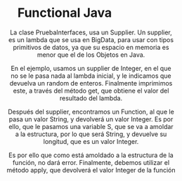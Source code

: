 <div align="center">
    <h1>Functional Java</h1>
    <p>La clase PruebaInterfaces, usa un Supplier. Un supplier, es un lambda que se usa en BigData, para usar con tipos primitivos de datos, ya que su espacio en memoria es menor que el de los Objetos en Java.</p>
    <p></p>
    <p>En el ejemplo, usamos un supplier de Integer, en el que no se le pasa nada al lambda inicial, y le indicamos que devuelva un random de enteros. Finalmente imprimimos este, a través del método get, que obtiene el valor del resultado del lambda.</p>
    <p></p>
    <p>Después del supplier, encontramos un Function, al que le pasa un valor String, y devolverá un valor Integer. Es por ello, que le pasamos una variable S, que se va a amoldar a la estructura, por lo que será String, y devuelve su longitud, que es un valor Integer.</p>
    <p>Es por ello que como está amoldado a la estructura de la función, no dará error. Finalmente, debemos utilizar el método apply, que devolverá el valor Integer de la función</p>

</div>
<style>
    p {
    margin-left: 120px;    
    }
</style>
